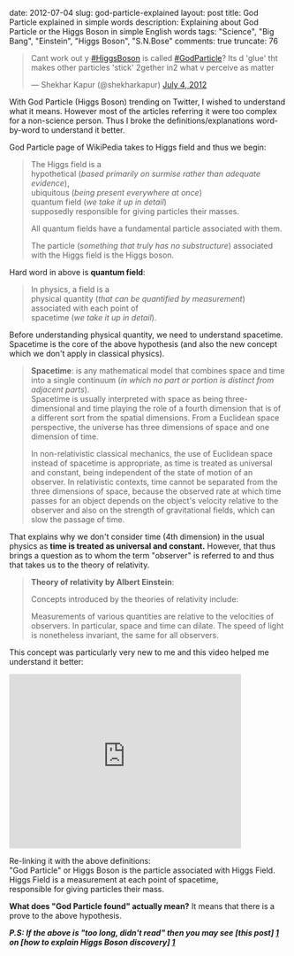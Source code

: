 date: 2012-07-04
slug: god-particle-explained
layout: post
title: God Particle explained in simple words
description: Explaining about God Particle or the Higgs Boson in simple English words
tags: "Science", "Big Bang", "Einstein", "Higgs Boson", "S.N.Bose"
comments: true
truncate: 76


<blockquote class="twitter-tweet"><p>Cant work out y <a href="https://twitter.com/search/%2523HiggsBoson">#HiggsBoson</a> is called <a href="https://twitter.com/search/%2523GodParticle">#GodParticle</a>? Its d 'glue' tht makes other particles 'stick' 2gether in2 what v perceive as matter</p>&mdash; Shekhar Kapur (@shekharkapur) <a href="https://twitter.com/shekharkapur/status/220581454374121473" data-datetime="2012-07-04T18:14:51+00:00">July 4, 2012</a></blockquote>
<script src="//platform.twitter.com/widgets.js" charset="utf-8"> </script>


With God Particle (Higgs Boson) trending on Twitter, I wished to understand what it means. However most of the articles referring it were too complex for a non-science person. Thus I broke the definitions/explanations word-by-word to understand it better.

God Particle page of WikiPedia takes to Higgs field and thus we begin:

> The Higgs field is a  
> hypothetical (*based primarily on surmise rather than adequate evidence*),  
> ubiquitous (*being present everywhere at once*)  
> quantum field (*we take it up in detail*)  
> supposedly responsible for giving particles their masses.  
>
> All quantum fields have a fundamental particle associated with them.  
>
> The particle (*something that truly has no substructure*)
> associated with the Higgs field is the Higgs boson.

Hard word in above is **quantum field**:

> In physics, a field is a  
> physical quantity (*that can be quantified by measurement*)  
> associated with each point of  
> spacetime (*we take it up in detail*).

Before understanding physical quantity, we need to understand spacetime. Spacetime is the core of the above hypothesis (and also the new concept which we don't apply in classical physics).

> **Spacetime**: is any mathematical model that combines space and time into a single continuum (*in which no part or portion is distinct from adjacent parts*).  
>Spacetime is usually interpreted with space as being three-dimensional and time playing the role of a fourth dimension that is of a different sort from the spatial dimensions. From a Euclidean space perspective, the universe has three dimensions of space and one dimension of time.
>
> In non-relativistic classical mechanics, the use of Euclidean space instead of spacetime is appropriate, as time is treated as universal and constant, being independent of the state of motion of an observer. In relativistic contexts, time cannot be separated from the three dimensions of space, because the observed rate at which time passes for an object depends on the object's velocity relative to the observer and also on the strength of gravitational fields, which can slow the passage of time.

That explains why we don't consider time (4th dimension) in the usual physics as **time is treated as universal and constant.** However, that thus brings a question as to whom the term "observer" is referred to and thus that takes us to the theory of relativity.

> **Theory of relativity by Albert Einstein**: 
> 
> Concepts introduced by the theories of relativity include:
> 
> Measurements of various quantities are relative to the velocities of observers. In particular, space and time can dilate.
> The speed of light is nonetheless invariant, the same for all observers.

This concept was particularly very new to me and this video helped me understand it better:

<iframe width="420" height="315" src="http://www.youtube.com/embed/ev9zrt__lec" frameborder="0" allowfullscreen="allowfullscreen"> </iframe>

Re-linking it with the above definitions:  
"God Particle" or Higgs Boson is the particle associated with Higgs Field.  
Higgs Field is a measurement at each point of spacetime,  
responsible for giving particles their mass.  

**What does "God Particle found" actually mean?**
It means that there is a prove to the above hypothesis.

***P.S: If the above is "too long, didn't read" then you may see [this post] [1] on [how to explain Higgs Boson discovery] [1]***

[1]: http://www.guardian.co.uk/theguardian/shortcuts/2012/jul/04/how-explain-higgs-boson-discovery?CMP=twt_fd
